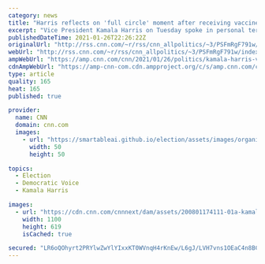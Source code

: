 ```yaml
---
category: news
title: "Harris reflects on 'full circle' moment after receiving vaccine dose at NIH building her late mother frequented"
excerpt: "Vice President Kamala Harris on Tuesday spoke in personal terms about a \"full circle\" moment after receiving the second dose of the Moderna Covid-19 vaccine at the same National Institutes of Health building her late mother had frequented for work.\n    \n"
publishedDateTime: 2021-01-26T22:26:22Z
originalUrl: "http://rss.cnn.com/~r/rss/cnn_allpolitics/~3/PSFmRgF791w/index.html"
webUrl: "http://rss.cnn.com/~r/rss/cnn_allpolitics/~3/PSFmRgF791w/index.html"
ampWebUrl: "https://amp.cnn.com/cnn/2021/01/26/politics/kamala-harris-vaccine-mother-shyamala-gopalan-harris/index.html"
cdnAmpWebUrl: "https://amp-cnn-com.cdn.ampproject.org/c/s/amp.cnn.com/cnn/2021/01/26/politics/kamala-harris-vaccine-mother-shyamala-gopalan-harris/index.html"
type: article
quality: 165
heat: 165
published: true

provider:
  name: CNN
  domain: cnn.com
  images:
    - url: "https://smartableai.github.io/election/assets/images/organizations/cnn.com-50x50.jpg"
      width: 50
      height: 50

topics:
  - Election
  - Democratic Voice
  - Kamala Harris

images:
  - url: "https://cdn.cnn.com/cnnnext/dam/assets/200801174111-01a-kamala-harris-lead-image-super-tease.jpg"
    width: 1100
    height: 619
    isCached: true

secured: "LR6oQOhyrt2PRYlwZwYlYIxxKT0WVnqH4rKnEw/L6gJ/LVH7vns1OEaC4n8BCUCFCj/g8GfvYcyAnAqEcv6uxfUXoICuTt9lgVgVrnnn0llTS0d/tbge4qo7WcpxbXoXlOcRoDd+9hsh2FaJkvaLujHf+xcoSIKH7yujZD1J+1IXpLDzmxzZU0kVdgW+dVOrtzUHFkJFwSjr/+4Cq+weTXu4qMIvrfjquCxeoXv5LuMbK3KT43C5CLXhbv+w9aVEbzIwaYe+kNp3JrLChh6ZE6KBaRJky7t+tfpCbWWBXJqg1tb/Wg4beURKcXO5e0dgd2jpozcRpo1MkiQCDiz3XSNSglKDFumx9Uc8XcRNxos=;qqzTHJuSJ+6+j6ftW7QB7w=="
---
```


